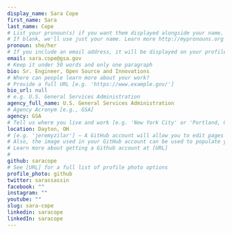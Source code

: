 ```yaml
---
display_name: Sara Cope
first_name: Sara
last_name: Cope
# List your pronoun(s) if you want them displayed alongside your name.
# If blank, we'll use just your name. Learn more http://mypronouns.org
pronoun: she/her
# If you include an email address, it will be displayed on your profile page
email: sara.cope@gsa.gov
# Keep it under 50 words and only one paragraph
bio: Sr. Engineer, Open Source and Innovations
# Where can people learn more about your work?
# Provide a full URL [e.g. 'https://www.example.gov/']
bio_url: null
# e.g. U.S. General Services Administration
agency_full_name: U.S. General Services Administration
# Agency Acronym [e.g., GSA]
agency: GSA
# Tell us where you live and work [e.g. 'New York City' or 'Portland, OR']
location: Dayton, OH
# [e.g. 'jeremyzilar'] — A GitHub account will allow you to edit pages on Digital.gov.
# Also, the image used in your GitHub account can be used to populate your digital.gov profile photo.
# Learn more about getting a Github account at [URL]
#
github: saracope
# See [URL] for a full list of profile photo options
profile_photo: github
twitter: sarassassin
facebook: ""
instagram: ""
youtube: ""
slug: sara-cope
linkedin: saracope
linkedIn: saracope
---
```

